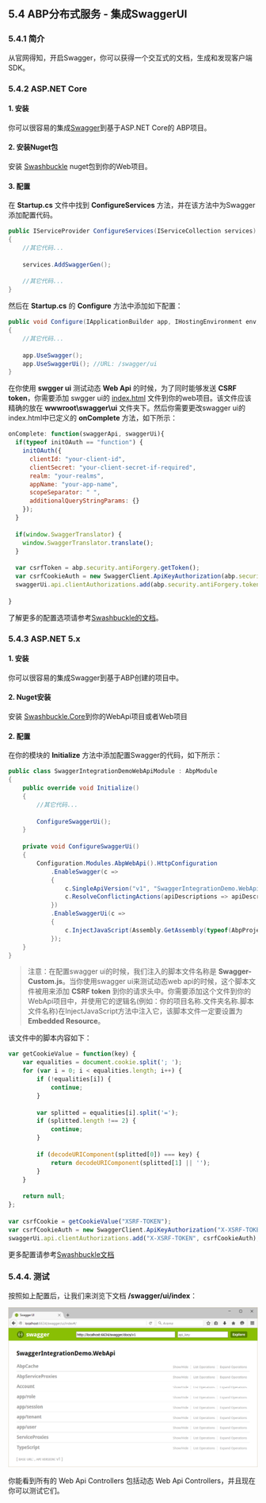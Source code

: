 ## 5.4 ABP分布式服务 - 集成SwaggerUI

### 5.4.1 简介
从官网得知，开启Swagger，你可以获得一个交互式的文档，生成和发现客户端SDK。

### 5.4.2 ASP.NET Core

#### 1. 安装
你可以很容易的集成[Swagger](http://swagger.io/)到基于ASP.NET Core的 ABP项目。

#### 2. 安装Nuget包

安装 [Swashbuckle](https://www.nuget.org/packages/Swashbuckle/6.0.0-beta902) nuget包到你的Web项目。

#### 3. 配置

在 **Startup.cs** 文件中找到 **ConfigureServices** 方法，并在该方法中为Swagger添加配置代码。

```csharp
public IServiceProvider ConfigureServices(IServiceCollection services)
{
    //其它代码...
    
    services.AddSwaggerGen();
    
    //其它代码...
}
```

然后在 **Startup.cs** 的 **Configure** 方法中添加如下配置：

```csharp
public void Configure(IApplicationBuilder app, IHostingEnvironment env, ILoggerFactory loggerFactory)
{
    //其它代码...

    app.UseSwagger();
    app.UseSwaggerUi(); //URL: /swagger/ui
}
```

在你使用 **swgger ui** 测试动态 **Web Api** 的时候，为了同时能够发送 **CSRF token**，你需要添加 swgger ui的 [index.html](https://github.com/swagger-api/swagger-ui/blob/master/dist/index.html) 文件到你的web项目。该文件应该精确的放在 **wwwroot\swagger\ui** 文件夹下。然后你需要更改swagger ui的index.html中已定义的 **onComplete** 方法，如下所示：

```javascript
onComplete: function(swaggerApi, swaggerUi){
  if(typeof initOAuth == "function") {
    initOAuth({
      clientId: "your-client-id",
      clientSecret: "your-client-secret-if-required",
      realm: "your-realms",
      appName: "your-app-name",
      scopeSeparator: " ",
      additionalQueryStringParams: {}
    });
  }

  if(window.SwaggerTranslator) {
    window.SwaggerTranslator.translate();
  }

  var csrfToken = abp.security.antiForgery.getToken();
  var csrfCookieAuth = new SwaggerClient.ApiKeyAuthorization(abp.security.antiForgery.tokenHeaderName, csrfToken, "header");
  swaggerUi.api.clientAuthorizations.add(abp.security.antiForgery.tokenHeaderName, csrfCookieAuth);

}
```

了解更多的配置选项请参考[Swashbuckle的文档](https://github.com/domaindrivendev/Ahoy)。

### 5.4.3 ASP.NET 5.x

#### 1. 安装

你可以很容易的集成Swagger到基于ABP创建的项目中。

#### 2. Nuget安装

安装 [Swashbuckle.Core](https://www.nuget.org/packages/Swashbuckle.Core/)到你的WebApi项目或者Web项目

#### 2. 配置

在你的模块的 **Initialize** 方法中添加配置Swagger的代码，如下所示：

```csharp
public class SwaggerIntegrationDemoWebApiModule : AbpModule
{
    public override void Initialize()
    {
        //其它代码...

        ConfigureSwaggerUi();
    }

    private void ConfigureSwaggerUi()
    {
        Configuration.Modules.AbpWebApi().HttpConfiguration
            .EnableSwagger(c =>
            {
                c.SingleApiVersion("v1", "SwaggerIntegrationDemo.WebApi");
                c.ResolveConflictingActions(apiDescriptions => apiDescriptions.First());
            })
            .EnableSwaggerUi(c =>
            {
                c.InjectJavaScript(Assembly.GetAssembly(typeof(AbpProjectNameWebApiModule)), "AbpCompanyName.AbpProjectName.Api.Scripts.Swagger-Custom.js");
            });
    }
}
```

>注意：在配置swagger ui的时候，我们注入的脚本文件名称是 **Swagger-Custom.js**。当你使用swagger ui来测试动态web api的时候，这个脚本文件被用来添加 **CSRF token** 到你的请求头中。你需要添加这个文件到你的WebApi项目中，并使用它的逻辑名(例如：你的项目名称.文件夹名称.脚本文件名称)在InjectJavaScript方法中注入它，该脚本文件一定要设置为 **Embedded Resource**。

该文件中的脚本内容如下：

```javascript
var getCookieValue = function(key) {
    var equalities = document.cookie.split('; ');
    for (var i = 0; i < equalities.length; i++) {
        if (!equalities[i]) {
            continue;
        }

        var splitted = equalities[i].split('=');
        if (splitted.length !== 2) {
            continue;
        }

        if (decodeURIComponent(splitted[0]) === key) {
            return decodeURIComponent(splitted[1] || '');
        }
    }

    return null;
};

var csrfCookie = getCookieValue("XSRF-TOKEN");
var csrfCookieAuth = new SwaggerClient.ApiKeyAuthorization("X-XSRF-TOKEN", csrfCookie, "header");
swaggerUi.api.clientAuthorizations.add("X-XSRF-TOKEN", csrfCookieAuth);
```

更多配置请参考[Swashbuckle文档](https://github.com/domaindrivendev/Swashbuckle)

### 5.4.4. 测试

按照如上配置后，让我们来浏览下文档 **/swagger/ui/index**：


![](./Wiki_abp_images/5.4.1.png)

你能看到所有的 Web Api Controllers 包括动态 Web Api Controllers，并且现在你可以测试它们。 


